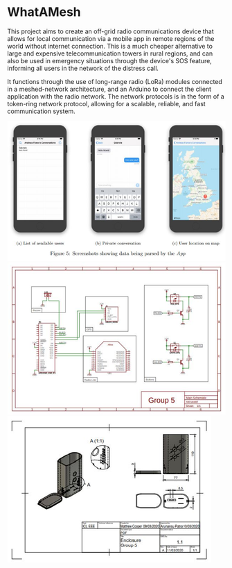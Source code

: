 # WhatAMesh
This project aims to create an off-grid radio communications device that allows for local communication via a mobile app in remote regions of the world without internet connection. This is a much cheaper alternative to large and expensive telecommunication towers in rural regions, and can also be used in emergency situations through the device's SOS feature, informing all users in the network of the distress call.

It functions through the use of long-range radio (LoRa) modules connected in a meshed-network architecture, and an Arduino to connect the client application with the radio network. The network protocols is in the form of a token-ring network protocol, allowing for a scalable, reliable, and fast communication system.

![application](/report/app.JPG)
![schematic](/report/schematic.JPG)
![cover](/report/cover.JPG)
